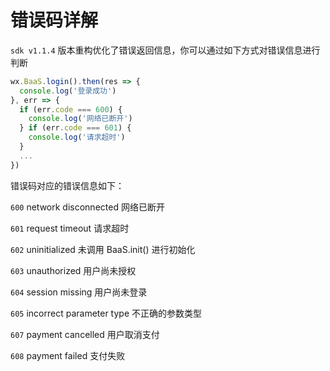 <!-- ex_nonav -->

# 错误码详解

`sdk v1.1.4` 版本重构优化了错误返回信息，你可以通过如下方式对错误信息进行判断

```js
wx.BaaS.login().then(res => {
  console.log('登录成功')
}, err => {
  if (err.code === 600) {
    console.log('网络已断开')
  } if (err.code === 601) {
    console.log('请求超时')
  }
  ...
})
```

错误码对应的错误信息如下：

`600`  network disconnected  网络已断开

`601`  request timeout  请求超时

`602`  uninitialized  未调用 BaaS.init() 进行初始化

`603`  unauthorized  用户尚未授权

`604`  session missing  用户尚未登录

`605`  incorrect parameter type  不正确的参数类型

`607`  payment cancelled  用户取消支付

`608`  payment failed  支付失败